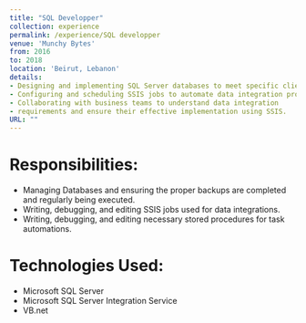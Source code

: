 ```yaml
---
title: "SQL Developper"
collection: experience
permalink: /experience/SQL developper
venue: 'Munchy Bytes'
from: 2016
to: 2018
location: 'Beirut, Lebanon'
details:
- Designing and implementing SQL Server databases to meet specific client requirements.
- Configuring and scheduling SSIS jobs to automate data integration processes.
- Collaborating with business teams to understand data integration
- requirements and ensure their effective implementation using SSIS.
URL: ""
---
```


# Responsibilities:
- Managing Databases and ensuring the proper backups are completed and regularly being executed.
- Writing, debugging, and editing SSIS jobs used for data integrations.
- Writing, debugging, and editing necessary stored procedures for task automations.

# Technologies Used:
- Microsoft SQL Server
- Microsoft SQL Server Integration Service
- VB.net
